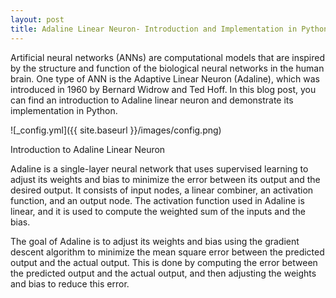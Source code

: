 ```yaml
---
layout: post
title: Adaline Linear Neuron- Introduction and Implementation in Python
---
```


Artificial neural networks (ANNs) are computational models that are inspired by the structure and function of the biological neural networks in the human brain. One type of ANN is the Adaptive Linear Neuron (Adaline), which was introduced in 1960 by Bernard Widrow and Ted Hoff. In this blog post, you can find an introduction to Adaline linear neuron and demonstrate its implementation in Python.

![_config.yml]({{ site.baseurl }}/images/config.png)

Introduction to Adaline Linear Neuron

Adaline is a single-layer neural network that uses supervised learning to adjust its weights and bias to minimize the error between its output and the desired output. It consists of input nodes, a linear combiner, an activation function, and an output node. The activation function used in Adaline is linear, and it is used to compute the weighted sum of the inputs and the bias.

The goal of Adaline is to adjust its weights and bias using the gradient descent algorithm to minimize the mean square error between the predicted output and the actual output. This is done by computing the error between the predicted output and the actual output, and then adjusting the weights and bias to reduce this error.